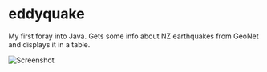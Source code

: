 # eddyquake
My first foray into Java. Gets some info about NZ earthquakes from GeoNet and displays it in a table.

![Screenshot](http://i.imgur.com/PeHNnGP.png)
